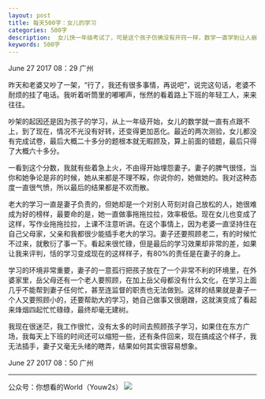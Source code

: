 ```yaml
---
layout: post
title: 每天500字：女儿的学习
categories: 500字
description:  女儿快一年级考试了，可是这个孩子仿佛没有开窍一样，数学一直学到让人崩溃，上次测验才考了六十多分。
keywords: 500字
---
```


June 27 2017  08：29 广州

昨天和老婆又吵了一架，“行了，我还有很多事情，再说吧”，说完这句话，老婆不耐烦的挂了电话。我听着听筒里的嘟嘟声，怅然的看着路上下班的年轻工人，来来往往。

吵架的起因还是因为孩子的学习，从上一年级开始，女儿的数学就一直有点跟不上，到了现在，情况不光没有好转，还变得更加恶化。最近的两次测验，女儿都没有完成试卷，最后大概二十多分的题根本就无暇顾及，算上前面的错题，最后只得了大概六十多分。

一看到这个分数，我就有些着急上火，不由得开始埋怨妻子。妻子的脾气很怪，当你和她争论是非的时候，她从来都是不理不睬，你说你的，她做她的。我对这种态度一直很气愤，所以最后的结果都是不欢而散。

老大的学习一直是妻子负责的，但她却是一个对别人苛刻对自己放松的人，她很难成为好的榜样，最要命的是，她一直做事拖拖拉拉，效率极低。现在女儿也变成了这样，写作业拖拖拉拉，上课不注意听讲。在这个事情上，因为老婆一直坚持住在自己父母家，父亲和我都很少能插手老大的学习。妻子还要照顾老二，有的时候忙不过来，就敷衍了事一下。看起来很忙碌，但是最后的学习效果却非常的差，如果让我来评判，恬的学习变成现在的这样样子，有80%的责任是在妻子的身上。

学习的环境非常重要，妻子的一意孤行把孩子放在了一个非常不利的环境里，在外婆家里，岳父母还有一个老人要照顾，在加上岳父母都没有什么文化，在学习上面几乎不能帮到妻子任何忙，甚至连监督的职责也无法做到。这样的结果就是妻子一个人又要照顾小的，还要帮助大的学习，她自己做事又很磨蹭，这就演变成了看起来烽烟四起忙忙碌碌，最终却毫无建树。

我现在很迷茫，我工作很忙，没有太多的时间去照顾孩子学习，如果住在东方广场，我每天上下班的时间还可以缩短一些，还有条件回来，现在搞成这个样子，我无法插手，妻子又毫无头绪的瞎弄，结果如何其实很容易想象。


June 27 2017  08：50 广州

---- 
公众号：你想看的World（Youw2s）
![][image-1]

[image-1]:	http://upload-images.jianshu.io/upload_images/3342594-dca1f89eba3e50ca.jpg?imageMogr2/auto-orient/strip%7CimageView2/2/w/1240